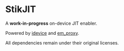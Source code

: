 # StikJIT

A **work-in-progress** on-device JIT enabler.

Powered by [idevice](https://github.com/jkcoxson/idevice) and [em_proxy](https://github.com/SideStore/em_proxy).

All dependencies remain under their original licenses.
